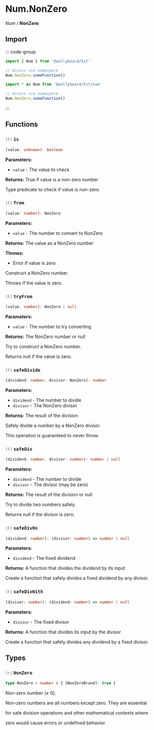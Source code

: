 # Num.NonZero

_Num_ / **NonZero**

## Import

::: code-group

```typescript [Namespace]
import { Num } from '@wollybeard/kit'

// Access via namespace
Num.NonZero.someFunction()
```

```typescript [Barrel]
import * as Num from '@wollybeard/kit/num'

// Access via namespace
Num.NonZero.someFunction()
```

:::

## Functions

### <span style="opacity: 0.6; font-weight: normal; font-size: 0.85em;">`[F]`</span> `is`

```typescript
(value: unknown): boolean
```

<SourceLink href="https://github.com/jasonkuhrt/kit/blob/main/./src/domains/num/non-zero/non-zero.ts#L42" />

**Parameters:**

- `value` - The value to check

**Returns:** True if value is a non-zero number

Type predicate to check if value is non-zero.

### <span style="opacity: 0.6; font-weight: normal; font-size: 0.85em;">`[F]`</span> `from`

```typescript
(value: number): NonZero
```

<SourceLink href="https://github.com/jasonkuhrt/kit/blob/main/./src/domains/num/non-zero/non-zero.ts#L63" />

**Parameters:**

- `value` - The number to convert to NonZero

**Returns:** The value as a NonZero number

**Throws:**

- Error if value is zero

Construct a NonZero number.

Throws if the value is zero.

### <span style="opacity: 0.6; font-weight: normal; font-size: 0.85em;">`[F]`</span> `tryFrom`

```typescript
(value: number): NonZero | null
```

<SourceLink href="https://github.com/jasonkuhrt/kit/blob/main/./src/domains/num/non-zero/non-zero.ts#L83" />

**Parameters:**

- `value` - The number to try converting

**Returns:** The NonZero number or null

Try to construct a NonZero number.

Returns null if the value is zero.

### <span style="opacity: 0.6; font-weight: normal; font-size: 0.85em;">`[F]`</span> `safeDivide`

```typescript
(dividend: number, divisor: NonZero): number
```

<SourceLink href="https://github.com/jasonkuhrt/kit/blob/main/./src/domains/num/non-zero/non-zero.ts#L100" />

**Parameters:**

- `dividend` - The number to divide
- `divisor` - The NonZero divisor

**Returns:** The result of the division

Safely divide a number by a NonZero divisor.

This operation is guaranteed to never throw.

### <span style="opacity: 0.6; font-weight: normal; font-size: 0.85em;">`[F]`</span> `safeDiv`

```typescript
(dividend: number, divisor: number): number | null
```

<SourceLink href="https://github.com/jasonkuhrt/kit/blob/main/./src/domains/num/non-zero/non-zero.ts#L118" />

**Parameters:**

- `dividend` - The number to divide
- `divisor` - The divisor (may be zero)

**Returns:** The result of the division or null

Try to divide two numbers safely.

Returns null if the divisor is zero.

### <span style="opacity: 0.6; font-weight: normal; font-size: 0.85em;">`[F]`</span> `safeDivOn`

```typescript
(dividend: number): (divisor: number) => number | null
```

<SourceLink href="https://github.com/jasonkuhrt/kit/blob/main/./src/domains/num/non-zero/non-zero.ts#L137" />

**Parameters:**

- `dividend` - The fixed dividend

**Returns:** A function that divides the dividend by its input

Create a function that safely divides a fixed dividend by any divisor.

### <span style="opacity: 0.6; font-weight: normal; font-size: 0.85em;">`[F]`</span> `safeDivWith`

```typescript
(divisor: number): (dividend: number) => number | null
```

<SourceLink href="https://github.com/jasonkuhrt/kit/blob/main/./src/domains/num/non-zero/non-zero.ts#L155" />

**Parameters:**

- `divisor` - The fixed divisor

**Returns:** A function that divides its input by the divisor

Create a function that safely divides any dividend by a fixed divisor.

## Types

### <span style="opacity: 0.6; font-weight: normal; font-size: 0.85em;">`[∩]`</span> `NonZero`

```typescript
type NonZero = number & { [NonZeroBrand]: true }
```

<SourceLink href="https://github.com/jasonkuhrt/kit/blob/main/./src/domains/num/non-zero/non-zero.ts#L25" />

Non-zero number (≠ 0).

Non-zero numbers are all numbers except zero. They are essential

for safe division operations and other mathematical contexts where

zero would cause errors or undefined behavior.
